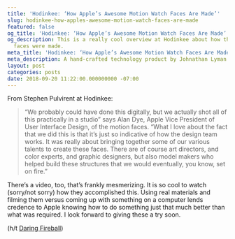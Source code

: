 ```yaml
---
title: 'Hodinkee: ‘How Apple’s Awesome Motion Watch Faces Are Made’'
slug: hodinkee-how-apples-awesome-motion-watch-faces-are-made
featured: false
og_title: 'Hodinkee: ‘How Apple’s Awesome Motion Watch Faces Are Made’ – Johnathan.org'
og_description: This is a really cool overview at Hodinkee about how those new Watch
  faces were made.
meta_title: 'Hodinkee: ‘How Apple’s Awesome Motion Watch Faces Are Made’ – Johnathan.org'
meta_description: A hand-crafted technology product by Johnathan Lyman
layout: post
categories: posts
date: 2018-09-20 11:22:00.000000000 -07:00
---
```


From Stephen Pulvirent at Hodinkee:

> “We probably could have done this digitally, but we actually shot all of this practically in a studio” says Alan Dye, Apple Vice President of User Interface Design, of the motion faces. “What I love about the fact that we did this is that it’s just so indicative of how the design team works. It was really about bringing together some of our various talents to create these faces. There are of course art directors, and color experts, and graphic designers, but also model makers who helped build these structures that we would eventually, you know, set on fire.”

There’s a video, too, that’s frankly mesmerizing. It is so cool to watch (sorry/not sorry) how they accomplished this. Using real materials and filming them versus coming up with something on a computer lends credence to Apple knowing how to do something just that much better than what was required. I look forward to giving these a try soon.

(h/t [Daring Fireball](https://daringfireball.net/linked/2018/09/20/behind-the-scenes-apple-watch-motion-faces))

